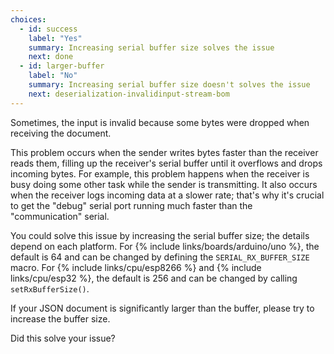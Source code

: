 ```yaml
---
choices:
  - id: success
    label: "Yes"
    summary: Increasing serial buffer size solves the issue
    next: done
  - id: larger-buffer
    label: "No"
    summary: Increasing serial buffer size doesn't solves the issue
    next: deserialization-invalidinput-stream-bom
---
```


Sometimes, the input is invalid because some bytes were dropped when receiving the document.

This problem occurs when the sender writes bytes faster than the receiver reads them, filling up the receiver's serial buffer until it overflows and drops incoming bytes.
For example, this problem happens when the receiver is busy doing some other task while the sender is transmitting.
It also occurs when the receiver logs incoming data at a slower rate; that's why it's crucial to get the "debug" serial port running much faster than the "communication" serial.

You could solve this issue by increasing the serial buffer size; the details depend on each platform.
For {% include links/boards/arduino/uno %}, the default is 64 and can be changed by defining the `SERIAL_RX_BUFFER_SIZE` macro.
For {% include links/cpu/esp8266 %} and {% include links/cpu/esp32 %}, the default is 256 and can be changed by calling `setRxBufferSize()`.

If your JSON document is significantly larger than the buffer, please try to increase the buffer size.

Did this solve your issue?

